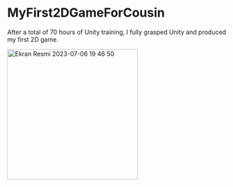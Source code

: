 # MyFirst2DGameForCousin
After a total of 70 hours of Unity training, I fully grasped Unity and produced my first 2D game.


<img width="300" alt="Ekran Resmi 2023-07-06 19 46 50" src="https://github.com/duyguyesiloglu/MyFirst2DGameForCousin/assets/110973866/48dc020e-1396-4852-a2ae-0c1ce6c27ccc">
